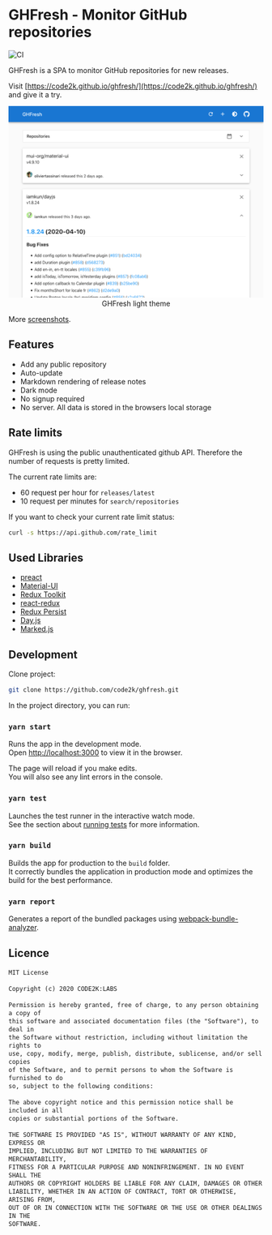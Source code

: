 # GHFresh - Monitor GitHub repositories

![CI](https://github.com/code2k/ghfresh/workflows/CI/badge.svg?branch=master&event=push)

GHFresh is a SPA to monitor GitHub repositories for new releases.

Visit [https://code2k.github.io/ghfresh/](https://code2k.github.io/ghfresh/) and
give it a try.

<div align="center">

![GHFresh light theme](./screenshots/GHFresh-light.png)
<br>GHFresh light theme

</div>

More [screenshots](https://github.com/code2k/ghfresh/tree/master/screenshots).

## Features

- Add any public repository
- Auto-update
- Markdown rendering of release notes
- Dark mode
- No signup required
- No server. All data is stored in the browsers local storage

## Rate limits

GHFresh is using the public unauthenticated github API. Therefore the number of
requests is pretty limited.

The current rate limits are:

- 60 request per hour for `releases/latest`
- 10 request per minutes for `search/repositories`

If you want to check your current rate limit status:

```sh
curl -s https://api.github.com/rate_limit
```

## Used Libraries

- [preact](https://github.com/preactjs/preact)
- [Material-UI](https://github.com/mui-org/material-ui)
- [Redux Toolkit](https://github.com/reduxjs/redux-toolkit)
- [react-redux](https://github.com/reduxjs/react-redux)
- [Redux Persist](https://github.com/rt2zz/redux-persist)
- [Day.js](https://github.com/iamkun/dayjs)
- [Marked.js](https://github.com/markedjs/marked)

## Development

Clone project:

```sh
git clone https://github.com/code2k/ghfresh.git
```

In the project directory, you can run:

### `yarn start`

Runs the app in the development mode.<br />
Open [http://localhost:3000](http://localhost:3000) to view it in the browser.

The page will reload if you make edits.<br />
You will also see any lint errors in the console.

### `yarn test`

Launches the test runner in the interactive watch mode.<br />
See the section about [running tests](https://facebook.github.io/create-react-app/docs/running-tests) for more information.

### `yarn build`

Builds the app for production to the `build` folder.<br /> It correctly bundles
the application in production mode and optimizes the build for the best
performance.

### `yarn report`

Generates a report of the bundled packages using [webpack-bundle-analyzer](https://github.com/webpack-contrib/webpack-bundle-analyzer).

## Licence

```
MIT License

Copyright (c) 2020 CODE2K:LABS

Permission is hereby granted, free of charge, to any person obtaining a copy of
this software and associated documentation files (the "Software"), to deal in
the Software without restriction, including without limitation the rights to
use, copy, modify, merge, publish, distribute, sublicense, and/or sell copies
of the Software, and to permit persons to whom the Software is furnished to do
so, subject to the following conditions:

The above copyright notice and this permission notice shall be included in all
copies or substantial portions of the Software.

THE SOFTWARE IS PROVIDED "AS IS", WITHOUT WARRANTY OF ANY KIND, EXPRESS OR
IMPLIED, INCLUDING BUT NOT LIMITED TO THE WARRANTIES OF MERCHANTABILITY,
FITNESS FOR A PARTICULAR PURPOSE AND NONINFRINGEMENT. IN NO EVENT SHALL THE
AUTHORS OR COPYRIGHT HOLDERS BE LIABLE FOR ANY CLAIM, DAMAGES OR OTHER
LIABILITY, WHETHER IN AN ACTION OF CONTRACT, TORT OR OTHERWISE, ARISING FROM,
OUT OF OR IN CONNECTION WITH THE SOFTWARE OR THE USE OR OTHER DEALINGS IN THE
SOFTWARE.
```
